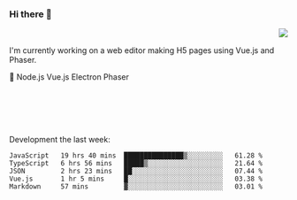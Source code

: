 ### Hi there 👋

<img align="right" src="https://github-readme-stats.vercel.app/api?username=jasonpanggo"/>

<br>
<p align="left">
I'm currently working on a web editor making H5 pages using Vue.js and Phaser.
</p>
<p align="left">
📖 Node.js Vue.js Electron Phaser
</p>
<br>
<br>
<br>
<br>

Development the last week:
<!--START_SECTION:waka-->
```text
JavaScript   19 hrs 40 mins  ███████████████▒░░░░░░░░░   61.28 % 
TypeScript   6 hrs 56 mins   █████▒░░░░░░░░░░░░░░░░░░░   21.64 % 
JSON         2 hrs 23 mins   ██░░░░░░░░░░░░░░░░░░░░░░░   07.44 % 
Vue.js       1 hr 5 mins     █░░░░░░░░░░░░░░░░░░░░░░░░   03.38 % 
Markdown     57 mins         ▓░░░░░░░░░░░░░░░░░░░░░░░░   03.01 % 
```
<!--END_SECTION:waka-->

<!--
**JASONPANGGO/jasonpanggo** is a ✨ _special_ ✨ repository because its `README.md` (this file) appears on your GitHub profile.

Here are some ideas to get you started:

- 🔭 I’m currently working on ...
- 🌱 I’m currently learning ...
- 👯 I’m looking to collaborate on ...
- 🤔 I’m looking for help with ...
- 💬 Ask me about ...
- 📫 How to reach me: ...
- 😄 Pronouns: ...
- ⚡ Fun fact: ...
-->
